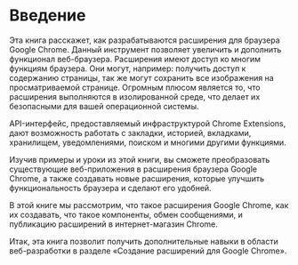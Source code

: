 # Введение

Эта книга расскажет, как разрабатываются расширения для браузера Google Chrome. Данный инструмент позволяет увеличить и дополнить функционал веб-браузера. Расширения имеют доступ ко многим функциям браузера. Они могут, например: получить доступ к содержанию страницы, так же могут сохранить все изображения на просматриваемой странице. Огромным плюсом является то, что расширения выполняются в изолированной среде, что делает их безопасными для вашей операционной системы.

API-интерфейс, предоставляемый инфраструктурой Chrome Extensions, дают возможность работать с закладки, историей, вкладками, хранилищем, уведомлениями, поиском и многими другими функциями.

Изучив примеры и уроки из этой книги, вы сможете преобразовать существующие веб-приложения в расширения браузера Google Chrome, а также создавать новые расширения, которые улучшить функциональность браузера и сделают его удобней.

В этой книге мы рассмотрим, что такое расширения Google Chrome, как их создавать, что такое компоненты, обмен сообщениями, и публикацию расширений в интернет-магазин Chrome.

Итак, эта книга позволит получить дополнительные навыки в области веб-разработки в разделе «Создание расширений для Google Chrome».


